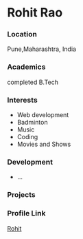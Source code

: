 # Rohit Rao

### Location

Pune,Maharashtra, India

### Academics

completed B.Tech

### Interests

- Web development
- Badminton
- Music
- Coding
- Movies and Shows

### Development

- ...

### Projects



### Profile Link

[Rohit](https://github.com/rohit85-it)